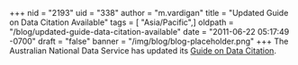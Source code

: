 +++
nid = "2193"
uid = "338"
author = "m.vardigan"
title = "Updated Guide on Data Citation Available"
tags = [ "Asia/Pacific",]
oldpath = "/blog/updated-guide-data-citation-available"
date = "2011-06-22 05:17:49 -0700"
draft = "false"
banner = "/img/blog/blog-placeholder.png"
+++
The Australian National Data Service has updated its [Guide on Data
Citation](http://ands.org.au/guides/data-citation-awareness.html).
